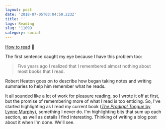 ```yaml
---
layout: post
date: '2018-07-05T03:04:59.223Z'
title: ''
tags: Reading
slug: '11099'
category: social
---
```

[How to read](https://robertheaton.com/2018/06/25/how-to-read/) 🔗

The first sentence caught my eye because I have this problem too:

> Five years ago I realized that I remembered almost nothing about most books that I read.

Robert Heaton goes on to describe how began taking notes and writing summaries to help him remember what he reads.

It all sounded like a lot of work for pleasure reading, so I wrote it off at first, but the promise of remembering more of what I read is too enticing. So, I&#39;ve started highlighting as I read my current book ([*The Prodigal Tongue* by Lynne Murphy](https://theprodigaltongue.com/)), something I never do. I&#39;m highlighting bits that sum up each section, as well as details I find interesting. Thinking of writing a blog post about it when I&#39;m done. We&#39;ll see.
